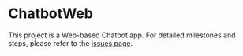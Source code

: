# ChatbotWeb

This project is a Web-based Chatbot app. For detailed milestones and steps, please refer to the [issues page](https://github.com/IERoboticsClub/ChatbotWeb/issues).
